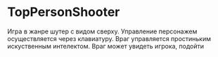 # TopPersonShooter
Игра в жанре шутер с видом сверху. Управление персонажем осуществляется через клавиатуру. Враг управляется простиньким искуственным интелектом. Враг может увидеть игрока, подойти

